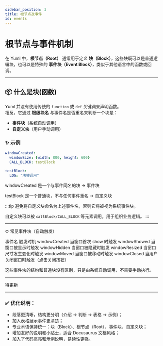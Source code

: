 ```yaml
---
sidebar_position: 3
title: 根节点及事件
id: events
---
```


# 根节点与事件机制

在 Yuml 中，**根节点（Root）** 通常用于定义 **块（Block）**，这些块既可以是普通逻辑块，也可以是特殊的 **事件块（Event Block）**，类似于其他语言中的函数或回调。

---

## 📦 什么是块(函数)

Yuml 并没有使用传统的 `function` 或 `def` 关键词来声明函数。  
相反，它通过 **根级块名** 与事件名是否重名来判断一个块是：

- **事件块**（系统自动调用）
- **自定义块**（用户手动调用）

### ✨ 示例
```yaml
windowCreated:
  windowSize: {width: 800, height: 600}
  CALL_BLOCK: testBlock

testBlock:
  LOG: "块被调用"

```

windowCreated 是一个与事件同名的块 → 事件块

testBlock 是一个普通块，不与任何事件重名 → 自定义块

:::tip
避免将自定义块命名为上述事件名，否则它将被视为系统事件块。

自定义块可以被 `callBlock/CALL_BLOCK` 等元素调用，用于组织业务逻辑。
:::

---

⚙️ 常见事件块（自动触发）

事件名	触发时机
windowCreated	当窗口首次 show 时触发
windowShowed	当窗口被显示时触发
windowHidden	当窗口被隐藏时触发
windowResized	当窗口尺寸发生变化时触发
windowMoved	    当窗口被移动时触发
windowClosed	当用户关闭窗口时触发（点击关闭按钮）

这些事件块的结构和普通块没有区别，只是由系统自动调用，不需要手动执行。

---

~~待更新~~

---

### ✅ 优化说明：

- 段落更清晰，结构更分明（介绍 → 判断 → 表格 → 示例）；
- 加入表格展示事件更清楚；
- 专业术语保持统一：块（Block）、根节点（Root）、事件块、自定义块；
- 增加友好的说明和小贴士，适合 Docusaurus 文档风格；
- 加入了代码高亮和示例说明，易读性更强。
